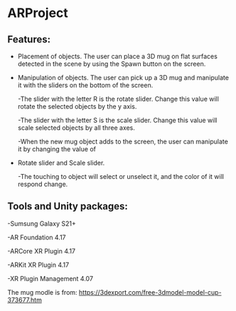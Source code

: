 # ARProject

## Features: 
- Placement of objects. The user can place a 3D mug on flat surfaces detected in the scene by using the 
Spawn button on the screen.

- Manipulation of objects. The user can pick up a 3D mug and manipulate it with the sliders on the 
bottom of the screen. 
	
  -The slider with the letter R is the rotate slider. Change this value will rotate the selected objects by the y axis. 
  
	-The slider with the letter S is the scale slider. Change this value will scale selected objects by all three axes. 
  
	-When the new mug object adds to the screen, the user can manipulate it by changing the value of 
  
- Rotate slider and Scale slider. 

	-The touching to object will select or unselect it, and the color of it will respond change. 

## Tools and Unity packages:

-Sumsung Galaxy S21+

-AR Foundation 4.17

-ARCore XR Plugin 4.17

-ARKit XR Plugin 4.17

-XR Plugin Management 4.07

The mug modle is from: https://3dexport.com/free-3dmodel-model-cup-373677.htm
